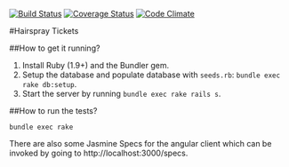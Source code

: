 [![Build Status](https://travis-ci.org/timhabermaas/hairspray-tickets.png?branch=master)](https://travis-ci.org/timhabermaas/hairspray-tickets)
[![Coverage Status](https://coveralls.io/repos/timhabermaas/hairspray-tickets/badge.png?branch=master)](https://coveralls.io/r/timhabermaas/hairspray-tickets?branch=master)
[![Code Climate](https://codeclimate.com/github/timhabermaas/hairspray-tickets.png)](https://codeclimate.com/github/timhabermaas/hairspray-tickets)

#Hairspray Tickets


##How to get it running?

1. Install Ruby (1.9+) and the Bundler gem.
2. Setup the database and populate database with `seeds.rb`:
  `bundle exec rake db:setup`.
3. Start the server by running `bundle exec rake rails s`.

##How to run the tests?

`bundle exec rake`

There are also some Jasmine Specs for the angular client which can be
invoked by going to http://localhost:3000/specs.
